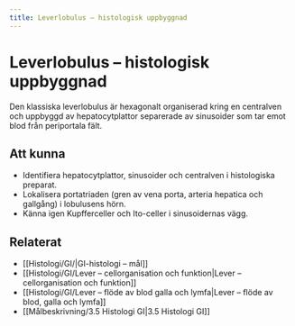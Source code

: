 ```yaml
---
title: Leverlobulus – histologisk uppbyggnad
---
```


# Leverlobulus – histologisk uppbyggnad

Den klassiska leverlobulus är hexagonalt organiserad kring en centralven och uppbyggd av hepatocytplattor separerade av sinusoider som tar emot blod från periportala fält.

## Att kunna
- Identifiera hepatocytplattor, sinusoider och centralven i histologiska preparat.
- Lokalisera portatriaden (gren av vena porta, arteria hepatica och gallgång) i lobulusens hörn.
- Känna igen Kupfferceller och Ito-celler i sinusoidernas vägg.

## Relaterat
- [[Histologi/GI/|GI-histologi – mål]]
- [[Histologi/GI/Lever – cellorganisation och funktion|Lever – cellorganisation och funktion]]
- [[Histologi/GI/Lever – flöde av blod galla och lymfa|Lever – flöde av blod, galla och lymfa]]
- [[Målbeskrivning/3.5 Histologi GI|3.5 Histologi GI]]
